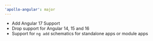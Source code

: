 ```yaml
---
'apollo-angular': major
---
```


- Add Angular 17 Support
- Drop support for Angular 14, 15 and 16
- Support for `ng add` schematics for standalone apps or module apps
